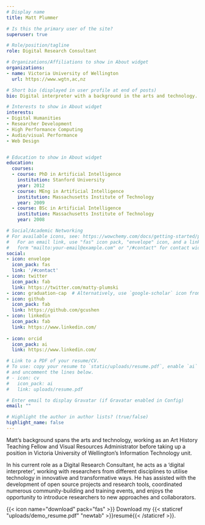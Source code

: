 ```yaml
---
# Display name
title: Matt Plummer

# Is this the primary user of the site?
superuser: true

# Role/position/tagline
role: Digital Research Consultant

# Organizations/Affiliations to show in About widget
organizations:
- name: Victoria University of Wellington
  url: https://www.wgtn,ac,nz

# Short bio (displayed in user profile at end of posts)
bio: Digital interpreter with a background in the arts and technology.

# Interests to show in About widget
interests:
- Digital Humanities
- Researcher Development
- High Performance Computing
- Audio/visual Performance
- Web Design


# Education to show in About widget
education:
  courses:
  - course: PhD in Artificial Intelligence
    institution: Stanford University
    year: 2012
  - course: MEng in Artificial Intelligence
    institution: Massachusetts Institute of Technology
    year: 2009
  - course: BSc in Artificial Intelligence
    institution: Massachusetts Institute of Technology
    year: 2008

# Social/Academic Networking
# For available icons, see: https://wowchemy.com/docs/getting-started/page-builder/#icons
#   For an email link, use "fas" icon pack, "envelope" icon, and a link in the
#   form "mailto:your-email@example.com" or "/#contact" for contact widget.
social:
- icon: envelope
  icon_pack: fas
  link: '/#contact'
- icon: twitter
  icon_pack: fab
  link: https://twitter.com/matty-plumski
- icon: graduation-cap  # Alternatively, use `google-scholar` icon from `ai` icon pack
- icon: github
  icon_pack: fab
  link: https://github.com/gcushen
- icon: linkedin
  icon_pack: fab
  link: https://www.linkedin.com/
  
- icon: orcid
  icon_pack: ai
  link: https://www.linkedin.com/

# Link to a PDF of your resume/CV.
# To use: copy your resume to `static/uploads/resume.pdf`, enable `ai` icons in `params.toml`, 
# and uncomment the lines below.
# - icon: cv
#   icon_pack: ai
#   link: uploads/resume.pdf

# Enter email to display Gravatar (if Gravatar enabled in Config)
email: ""

# Highlight the author in author lists? (true/false)
highlight_name: false
---
```


Matt’s background spans the arts and technology, working as an Art History Teaching Fellow and Visual Resources Administrator before taking up a position in Victoria University of Wellington’s Information Technology unit.

In his current role as a Digital Research Consultant, he acts as a ‘digital interpreter’, working with researchers from different disciplines to utilise technology in innovative and transformative ways. He has assisted with the development of open source projects and research tools, coordinated numerous community-building and training events, and enjoys the opportunity to introduce researchers to new approaches and collaborators.

{{< icon name="download" pack="fas" >}} Download my {{< staticref "uploads/demo_resume.pdf" "newtab" >}}resumé{{< /staticref >}}.
